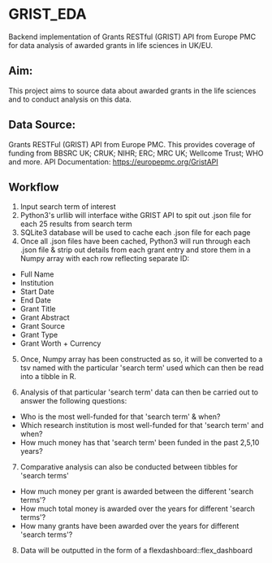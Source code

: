 # GRIST_EDA
Backend implementation of Grants RESTful (GRIST) API from Europe PMC for data analysis of awarded grants in life sciences in UK/EU.

## Aim:
This project aims to source data about awarded grants in the life sciences and to conduct analysis on this data.

## Data Source:
Grants RESTFul (GRIST) API from Europe PMC.
This provides coverage of funding from BBSRC UK; CRUK; NIHR; ERC; MRC UK; Wellcome Trust; WHO and more.
API Documentation: https://europepmc.org/GristAPI

## Workflow

1) Input search term of interest
2) Python3's urllib will interface withe GRIST API to spit out .json file for each 25 results from search term
3) SQLite3 database will be used to cache each .json file for each page
4) Once all .json files have been cached, Python3 will run through each .json file & strip out details from each grant entry and store them in a Numpy array with each row reflecting separate ID:
- Full Name
- Institution
- Start Date
- End Date
- Grant Title
- Grant Abstract
- Grant Source
- Grant Type
- Grant Worth + Currency

5) Once, Numpy array has been constructed as so, it will be converted to a tsv named with the particular 'search term' used which can then be read into a tibble in R.

6) Analysis of that particular 'search term' data can then be carried out to answer the following questions:
- Who is the most well-funded for that 'search term' & when?
- Which research institution is most well-funded for that 'search term' and when?
- How much money has that 'search term' been funded in the past 2,5,10 years?


7) Comparative analysis can also be conducted between tibbles for 'search terms'
- How much money per grant is awarded between the different 'search terms'?
- How much total money is awarded over the years for different 'search terms'?
- How many grants have been awarded over the years for different 'search terms'?

8) Data will be outputted in the form of a flexdashboard::flex_dashboard

